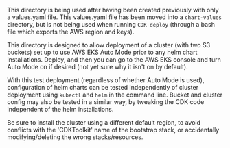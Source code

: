 This directory is being used after having been created previously with only a values.yaml file. This values.yaml file has been moved into a `chart-values` directory, but is not being used when running `CDK deploy` (through a bash file which exports the AWS region and keys).

This directory is designed to allow deployment of a cluster (with two S3 buckets) set up to use AWS EKS Auto Mode prior to any helm chart installations. Deploy, and then you can go to the AWS EKS console and turn Auto Mode on if desired (not yet sure why it isn't on by default).

With this test deployment (regardless of whether Auto Mode is used), configuration of helm charts can be tested independently of cluster deployment using `kubectl` and `helm` in the command line. Bucket and cluster config may also be tested in a similar way, by tweaking the CDK code independent of the helm installations.

Be sure to install the cluster using a different default region, to avoid conflicts with the 'CDKToolkit' name of the bootstrap stack, or accidentally modifying/deleting the wrong stacks/resources.
